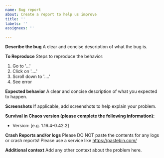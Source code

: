 ```yaml
---
name: Bug report
about: Create a report to help us improve
title: ''
labels: ''
assignees: ''

---
```


**Describe the bug**
A clear and concise description of what the bug is.

**To Reproduce**
Steps to reproduce the behavior:
1. Go to '...'
2. Click on '....'
3. Scroll down to '....'
4. See error

**Expected behavior**
A clear and concise description of what you expected to happen.

**Screenshots**
If applicable, add screenshots to help explain your problem.

**Survival in Chaos version (please complete the following information):**
 - Version: [e.g. 1.16.4-0.42.2]
 
**Crash Reports and/or logs**
Please DO NOT paste the contents for any logs or crash reports!
Please use a service like https://pastebin.com/

**Additional context**
Add any other context about the problem here.
